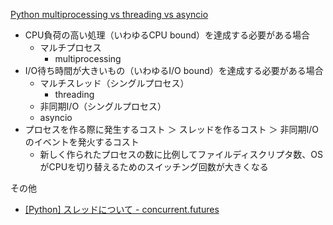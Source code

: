 
 [Python multiprocessing vs threading vs asyncio](https://tech.jxpress.net/entry/2021/07/29/101150)
 - CPU負荷の高い処理（いわゆるCPU bound）を達成する必要がある場合
	 - マルチプロセス
		 - multiprocessing
- I/O待ち時間が大きいもの（いわゆるI/O bound）を達成する必要がある場合
	- マルチスレッド（シングルプロセス）
		 - threading
	 - 非同期I/O（シングルプロセス）
	 - asyncio
 - プロセスを作る際に発生するコスト ＞ スレッドを作るコスト ＞ 非同期I/Oのイベントを発火するコスト
	 - 新しく作られたプロセスの数に比例してファイルディスクリプタ数、OSがCPUを切り替えるためのスイッチング回数が大きくなる

その他
- [[Python] スレッドについて - concurrent.futures](https://zenn.dev/bluesilvercat/articles/c492339d1cd20c#concurrent.futures)